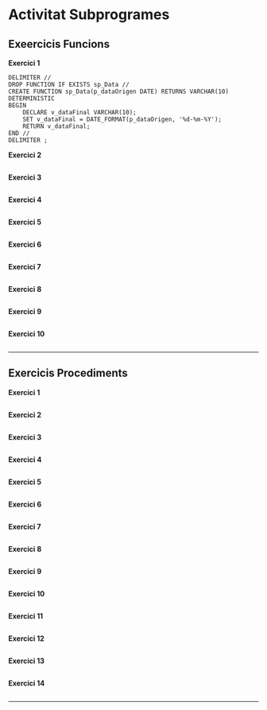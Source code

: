 # Activitat Subprogrames

## Exeercicis Funcions 

**Exercici 1**

```mysql
DELIMITER //
DROP FUNCTION IF EXISTS sp_Data //
CREATE FUNCTION sp_Data(p_dataOrigen DATE) RETURNS VARCHAR(10) DETERMINISTIC
BEGIN
    DECLARE v_dataFinal VARCHAR(10);
    SET v_dataFinal = DATE_FORMAT(p_dataOrigen, '%d-%m-%Y');
    RETURN v_dataFinal;
END //
DELIMITER ;
```

**Exercici 2**

```mysql

```

**Exercici 3**

```mysql

```

**Exercici 4**

```mysql

```

**Exercici 5**

```mysql

```

**Exercici 6**

```mysql

```

**Exercici 7**

```mysql

```

**Exercici 8**

```mysql

```
**Exercici 9**

```mysql

```
**Exercici 10**

```mysql

```

***

## Exercicis Procediments

**Exercici 1**

```mysql

```

**Exercici 2**

```mysql

```

**Exercici 3**

```mysql

```

**Exercici 4**

```mysql

```

**Exercici 5**

```mysql

```

**Exercici 6**

```mysql

```

**Exercici 7**

```mysql

```

**Exercici 8**

```mysql

```
**Exercici 9**

```mysql

```
**Exercici 10**

```mysql

```
**Exercici 11**

```mysql

```
**Exercici 12**

```mysql

```
**Exercici 13**

```mysql

```
**Exercici 14**

```mysql

```

***
